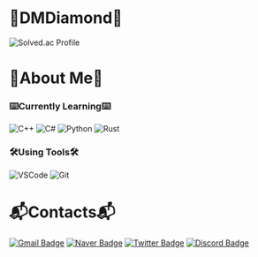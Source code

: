 # 💎DMDiamond💎

![Solved.ac Profile](https://solvedac-cards-starcea.paring.moe/profile/dmdiamond?size=220)
<!--![Solved.ac Donut](https://solvedac-cards-starcea.paring.moe/problems/dmdiamond?size=220)
![Solved.ac Tag](https://solvedac-cards-starcea.paring.moe/tags/dmdiamond?size=220)
![Solved.ac Streak](http://mazandi.herokuapp.com/api?handle=dmdiamond&theme=dark)
[![Solved.ac Profile](http://mazassumnida.wtf/api/v2/generate_badge?boj=dmdiamond)](https://solved.ac/dmdiamond/)-->

# 👋About Me👋
### ⌨️Currently Learning⌨️
![C++](https://img.shields.io/badge/C_&_C++-00599C.svg?&style=for-the-badge&logo=Cplusplus&logoColor=white)
![C#](https://img.shields.io/badge/C♯-994892.svg?&style=for-the-badge&logo=Csharp&logoColor=white)
![Python](https://img.shields.io/badge/Python-3776AB.svg?&style=for-the-badge&logo=Python&logoColor=white)
![Rust](https://img.shields.io/badge/Rust-FF7043.svg?&style=for-the-badge&logo=Rust&logoColor=white)

### 🛠️Using Tools🛠️
![VSCode](https://img.shields.io/badge/Visual%20Studio%20Code-007ACC.svg?&style=for-the-badge&logo=Visual%20Studio%20Code&logoColor=white)
![Git](https://img.shields.io/badge/Git-F05032.svg?&style=for-the-badge&logo=Git&logoColor=white)

# 📬Contacts📬
[![Gmail Badge](https://img.shields.io/badge/Gmail-d14836?style=for-the-badge&logo=Gmail&logoColor=white&link=mailto:k2iunoki@gmail.com)](mailto:k2iunoki@gmail.com)
[![Naver Badge](https://img.shields.io/badge/Naver-03C75A?style=for-the-badge&logo=Naver&logoColor=white&link=mailto:k2i123@naver.com)](mailto:k2i123@naver.com)
[![Twitter Badge](http://img.shields.io/badge/-Twitter-00ACEE?style=for-the-badge&logo=Twitter&logoColor=white&link=https://twitter.com/dmdiamond1234/)](https://twitter.com/dmdiamond1234/)
[![Discord Badge](http://img.shields.io/badge/-Discord-5662F6?style=for-the-badge&logo=Discord&logoColor=white&link=https://discordapp.com/users/539588686430339073/)](https://discordapp.com/users/539588686430339073/)
